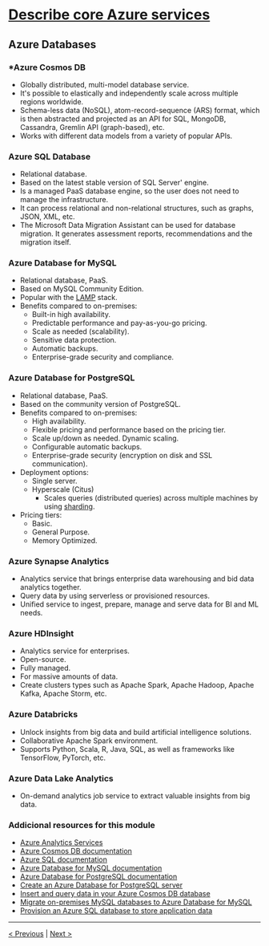 # [Describe core Azure services](https://docs.microsoft.com/en-us/learn/paths/az-900-describe-core-azure-services/)

## Azure Databases

### *Azure Cosmos DB

- Globally distributed, multi-model database service.
- It's possible to elastically and independently scale across multiple regions worldwide.
- Schema-less data (NoSQL), atom-record-sequence (ARS) format, which is then abstracted and projected as an API for SQL, MongoDB, Cassandra, Gremlin API (graph-based), etc.
- Works with different data models from a variety of popular APIs.

### Azure SQL Database

- Relational database.
- Based on the latest stable version of SQL Server' engine.
- Is a managed PaaS database engine, so the user does not need to manage the infrastructure.
- It can process relational and non-relational structures, such as graphs, JSON, XML, etc.
- The Microsoft Data Migration Assistant can be used for database migration. It generates assessment reports, recommendations and the migration itself.

### Azure Database for MySQL

- Relational database, PaaS.
- Based on MySQL Community Edition.
- Popular with the [LAMP](https://en.wikipedia.org/wiki/LAMP_%28software_bundle%29) stack.
- Benefits compared to on-premises:
  - Built-in high availability.
  - Predictable performance and pay-as-you-go pricing.
  - Scale as needed (scalability).
  - Sensitive data protection.
  - Automatic backups.
  - Enterprise-grade security and compliance.

### Azure Database for PostgreSQL

- Relational database, PaaS.
- Based on the community version of PostgreSQL.
- Benefits compared to on-premises:
  - High availability.
  - Flexible pricing and performance based on the pricing tier.
  - Scale up/down as needed. Dynamic scaling.
  - Configurable automatic backups.
  - Enterprise-grade security (encryption on disk and SSL communication).
- Deployment options:
  - Single server.
  - Hyperscale (Citus)
    - Scales queries (distributed queries) across multiple machines by using [sharding](https://docs.microsoft.com/en-us/azure/architecture/patterns/sharding).
- Pricing tiers:
  - Basic.
  - General Purpose.
  - Memory Optimized.

### Azure Synapse Analytics

- Analytics service that brings enterprise data warehousing and bid data analytics together.
- Query data by using serverless or provisioned resources.
- Unified service to ingest, prepare, manage and serve data for BI and ML needs.

### Azure HDInsight

- Analytics service for enterprises.
- Open-source.
- Fully managed.
- For massive amounts of data.
- Create clusters types such as Apache Spark, Apache Hadoop, Apache Kafka, Apache Storm, etc.

### Azure Databricks

- Unlock insights from big data and build artificial intelligence solutions.
- Collaborative Apache Spark environment.
- Supports Python, Scala, R, Java, SQL, as well as frameworks like TensorFlow, PyTorch, etc.

### Azure Data Lake Analytics

- On-demand analytics job service to extract valuable insights from big data.

### Addicional resources for this module

- [Azure Analytics Services](https://azure.microsoft.com/product-categories/analytics/)
- [Azure Cosmos DB documentation](https://docs.microsoft.com/en-us/azure/cosmos-db/)
- [Azure SQL documentation](https://docs.microsoft.com/en-us/azure/sql-database/)
- [Azure Database for MySQL documentation](https://docs.microsoft.com/en-us/azure/mysql/)
- [Azure Database for PostgreSQL documentation](https://docs.microsoft.com/en-us/azure/postgresql/)
- [Create an Azure Database for PostgreSQL server](https://docs.microsoft.com/en-us/learn/modules/create-azure-db-for-postgresql-server/)
- [Insert and query data in your Azure Cosmos DB database](https://docs.microsoft.com/en-us/learn/modules/access-data-with-cosmos-db-and-sql-api/)
- [Migrate on-premises MySQL databases to Azure Database for MySQL](https://docs.microsoft.com/en-us/learn/modules/migrate-on-premises-mysql-databases/)
- [Provision an Azure SQL database to store application data](https://docs.microsoft.com/en-us/learn/modules/provision-azure-sql-db/)

---

[< Previous](2.6_describe-core-azure-services_storage-services.md) | [Next >](3.1_describe-core-solutions-and-management-tools_IoT.md)
